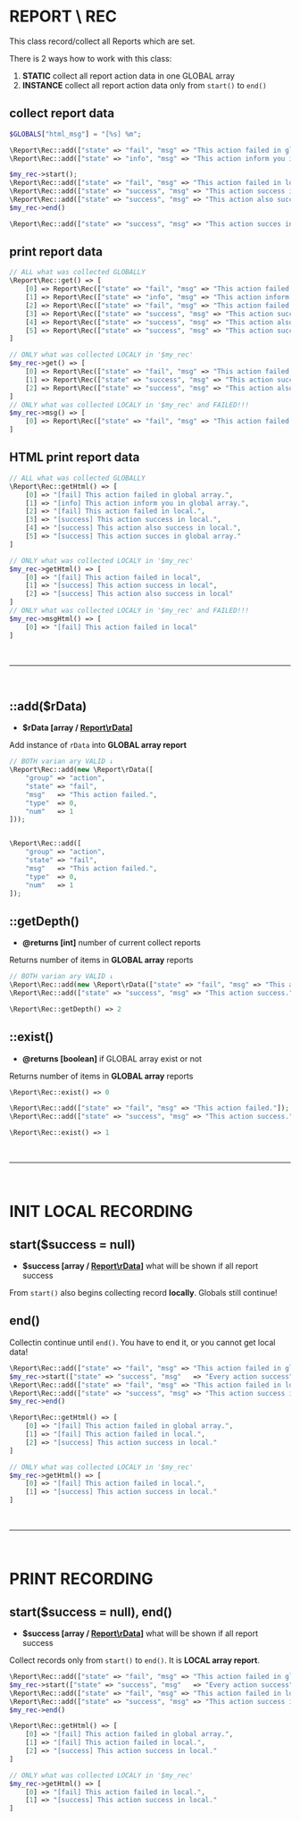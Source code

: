 # REPORT \ REC
This class record/collect all Reports which are set.

There is 2 ways how to work with this class:
1) **STATIC** collect all report action data in one GLOBAL array
1) **INSTANCE** collect all report action data only from `start()` to `end()`

## collect report data
```php
$GLOBALS["html_msg"] = "[%s] %m";

\Report\Rec::add(["state" => "fail", "msg" => "This action failed in global array."]);
\Report\Rec::add(["state" => "info", "msg" => "This action inform you in global array."]);

$my_rec->start();
\Report\Rec::add(["state" => "fail", "msg" => "This action failed in local."]);
\Report\Rec::add(["state" => "success", "msg" => "This action success in local."]);
\Report\Rec::add(["state" => "success", "msg" => "This action also success in local."]);
$my_rec->end()

\Report\Rec::add(["state" => "success", "msg" => "This action succes in global array."]);

```

## print report data
```php
// ALL what was collected GLOBALLY
\Report\Rec::get() => [
	[0] => Report\Rec(["state" => "fail", "msg" => "This action failed in global array."]);
	[1] => Report\Rec(["state" => "info", "msg" => "This action inform you in global array."]);
	[2] => Report\Rec(["state" => "fail", "msg" => "This action failed in local."]);
	[3] => Report\Rec(["state" => "success", "msg" => "This action success in local."]);
	[4] => Report\Rec(["state" => "success", "msg" => "This action also success in local."]);
	[5] => Report\Rec(["state" => "success", "msg" => "This action succes in global array."]);
]

// ONLY what was collected LOCALY in '$my_rec'
$my_rec->get() => [
	[0] => Report\Rec(["state" => "fail", "msg" => "This action failed in local."]);
	[1] => Report\Rec(["state" => "success", "msg" => "This action success in local."]);
	[2] => Report\Rec(["state" => "success", "msg" => "This action also success in local."]);
]
// ONLY what was collected LOCALY in '$my_rec' and FAILED!!!
$my_rec->msg() => [
	[0] => Report\Rec(["state" => "fail", "msg" => "This action failed in local."]);
]
```
## HTML print report data
```php
// ALL what was collected GLOBALLY
\Report\Rec::getHtml() => [
	[0] => "[fail] This action failed in global array.",
	[1] => "[info] This action inform you in global array.",
	[2] => "[fail] This action failed in local.",
	[3] => "[success] This action success in local.",
	[4] => "[success] This action also success in local.",
	[5] => "[success] This action succes in global array."
]

// ONLY what was collected LOCALY in '$my_rec'
$my_rec->getHtml() => [
	[0] => "[fail] This action failed in local",
	[1] => "[success] This action success in local",
	[2] => "[success] This action also success in local"
]
// ONLY what was collected LOCALY in '$my_rec' and FAILED!!!
$my_rec->msgHtml() => [
	[0] => "[fail] This action failed in local"
]

```

<br>
<hr>
<br>

## ::add($rData)
- **$rData [array / [Report\rData](https://github.com/Zerig/report/blob/master/RDATA.md)]**

Add instance of `rData` into **GLOBAL array report**
```php
// BOTH varian ary VALID ↓
\Report\Rec::add(new \Report\rData([
	"group" => "action",
	"state" => "fail",
	"msg"   => "This action failed.",
	"type"  => 0,
	"num"   => 1
]));


\Report\Rec::add([
	"group" => "action",
	"state" => "fail",
	"msg"   => "This action failed.",
	"type"  => 0,
	"num"   => 1
]);

```


## ::getDepth()
- **@returns [int]** number of current collect reports

Returns number of items in **GLOBAL array** reports
```php
// BOTH varian ary VALID ↓
\Report\Rec::add(new \Report\rData(["state" => "fail", "msg" => "This action failed."]));
\Report\Rec::add(["state" => "success", "msg" => "This action success."]);

\Report\Rec::getDepth() => 2

```


## ::exist()
- **@returns [boolean]** if GLOBAL array exist or not

Returns number of items in **GLOBAL array** reports
```php
\Report\Rec::exist() => 0

\Report\Rec::add(["state" => "fail", "msg" => "This action failed."]);
\Report\Rec::add(["state" => "success", "msg" => "This action success."]);

\Report\Rec::exist() => 1

```

<br>
<hr>
<br>

# INIT LOCAL RECORDING
## start($success = null)
- **$success [array / [Report\rData](https://github.com/Zerig/report/blob/master/RDATA.md)]** what will be shown if all report success

From `start()` also begins collecting record **locally**. Globals still continue!

## end()
Collectin continue until `end()`. You have to end it, or you cannot get local data!

```php
\Report\Rec::add(["state" => "fail", "msg" => "This action failed in global array."]);
$my_rec->start(["state" => "success", "msg"   => "Every action success"]);
\Report\Rec::add(["state" => "fail", "msg" => "This action failed in local."]);
\Report\Rec::add(["state" => "success", "msg" => "This action success in local."]);
$my_rec->end()
```

```php
\Report\Rec::getHtml() => [
	[0] => "[fail] This action failed in global array.",
	[1] => "[fail] This action failed in local.",
	[2] => "[success] This action success in local."
]

// ONLY what was collected LOCALY in '$my_rec'
$my_rec->getHtml() => [
	[0] => "[fail] This action failed in local.",
	[1] => "[success] This action success in local."
]
```

<br>
<hr>
<br>

# PRINT RECORDING
## start($success = null), end()
- **$success [array / [Report\rData](https://github.com/Zerig/report/blob/master/RDATA.md)]** what will be shown if all report success

Collect records only from `start()` to `end()`. It is **LOCAL array report**.
```php
\Report\Rec::add(["state" => "fail", "msg" => "This action failed in global array."]);
$my_rec->start(["state" => "success", "msg"   => "Every action success"]);
\Report\Rec::add(["state" => "fail", "msg" => "This action failed in local."]);
\Report\Rec::add(["state" => "success", "msg" => "This action success in local."]);
$my_rec->end()
```

```php
\Report\Rec::getHtml() => [
	[0] => "[fail] This action failed in global array.",
	[1] => "[fail] This action failed in local.",
	[2] => "[success] This action success in local."
]

// ONLY what was collected LOCALY in '$my_rec'
$my_rec->getHtml() => [
	[0] => "[fail] This action failed in local.",
	[1] => "[success] This action success in local."
]
```
